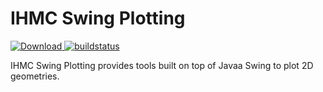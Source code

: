 # IHMC Swing Plotting

[ ![Download](https://api.bintray.com/packages/ihmcrobotics/maven-release/ihmc-swing-plotting/images/download.svg) ](https://bintray.com/ihmcrobotics/maven-release/ihmc-swing-plotting/_latestVersion)
[ ![buildstatus](https://bamboo.ihmc.us/plugins/servlet/wittified/build-status/LIBS-IHMCSWINGPLOTTING)](https://bamboo.ihmc.us/plugins/servlet/wittified/build-status/LIBS-IHMCSWINGPLOTTING)

IHMC Swing Plotting provides tools built on top of Javaa Swing to plot 2D geometries.